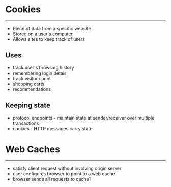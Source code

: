 # Cookies
---
- Piece of data from a specific website
- Stored on a user's computer
- Allows sites to keep track of users

## Uses
- track user's browsing history
- remembering login detais
- track visitor count
- shopping carts
- recommendations

## Keeping state
- protocol endpoints - maintain state at sender/receiver over multiple transactions
- cookies - HTTP messages carry state

# Web Caches
---
- satisfy client request without involving origin server
- user configures browser to point to a web cache
- browser sends all requests to cache1